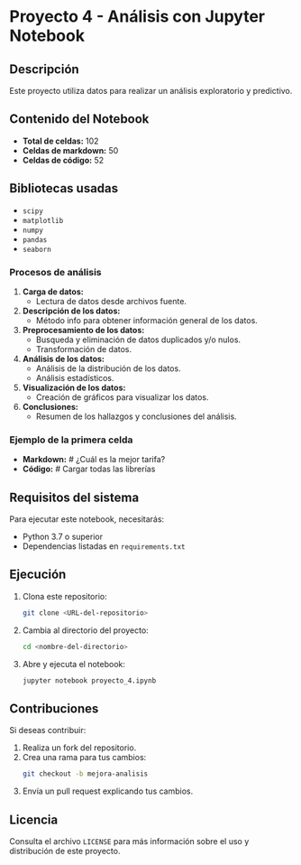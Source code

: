 # Proyecto 4 - Análisis con Jupyter Notebook

## Descripción

Este proyecto utiliza datos para realizar un análisis exploratorio y predictivo.

## Contenido del Notebook
- **Total de celdas:** 102
- **Celdas de markdown:** 50
- **Celdas de código:** 52

## Bibliotecas usadas
- `scipy`
- `matplotlib`
- `numpy`
- `pandas`
- `seaborn`

### Procesos de análisis

1. **Carga de datos:**
   - Lectura de datos desde archivos fuente.
2. **Descripción de los datos:**
   - Método info para obtener información general de los datos.
3. **Preprocesamiento de los datos:**
   - Busqueda y eliminación de datos duplicados y/o nulos.
   - Transformación de datos.
4. **Análisis de los datos:**
   - Análisis de la distribución de los datos.
   - Análisis estadísticos.
5. **Visualización de los datos:**
   - Creación de gráficos para visualizar los datos.
6. **Conclusiones:**
   - Resumen de los hallazgos y conclusiones del análisis.

### Ejemplo de la primera celda

- **Markdown:** # ¿Cuál es la mejor tarifa?
- **Código:** # Cargar todas las librerías

## Requisitos del sistema

Para ejecutar este notebook, necesitarás:
- Python 3.7 o superior
- Dependencias listadas en `requirements.txt`

## Ejecución
1. Clona este repositorio:
   ```bash
   git clone <URL-del-repositorio>
   ```

2. Cambia al directorio del proyecto:
   ```bash
   cd <nombre-del-directorio>
   ```

3. Abre y ejecuta el notebook:
   ```bash
   jupyter notebook proyecto_4.ipynb
   ```

## Contribuciones
Si deseas contribuir:
1. Realiza un fork del repositorio.
2. Crea una rama para tus cambios:
   ```bash
   git checkout -b mejora-analisis
   ```
3. Envía un pull request explicando tus cambios.

## Licencia
Consulta el archivo `LICENSE` para más información sobre el uso y distribución de este proyecto.

